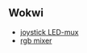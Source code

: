 ## Wokwi

- [joystick LED-mux](https://wokwi.com/projects/328528456262353491)
- [rgb mixer](https://wokwi.com/projects/325046656699466322)
